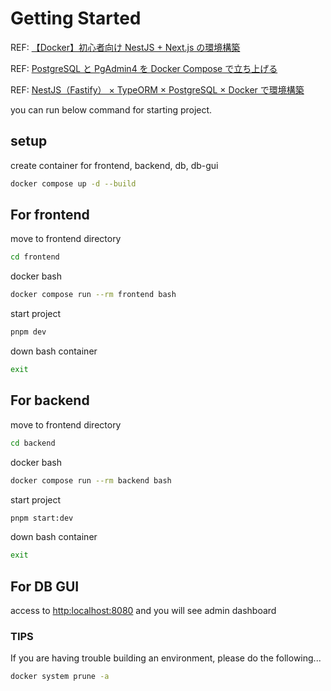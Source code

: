 # Getting Started

REF: [【Docker】初心者向け NestJS + Next.js の環境構築](https://qiita.com/tsuyuni/items/95551eb3d71be4ae79c8)

REF: [PostgreSQL と PgAdmin4 を Docker Compose で立ち上げる](https://zenn.dev/onozaty/articles/postgresql-pgadmin-container)

REF: [NestJS（Fastify） × TypeORM × PostgreSQL × Docker で環境構築](https://pote-chil.com/posts/nestjs-setup-typeorm-postgres)

you can run below command for starting project.

## setup

create container for frontend, backend, db, db-gui

```sh
docker compose up -d --build
```

## For frontend

move to frontend directory

```sh
cd frontend
```

docker bash

```sh
docker compose run --rm frontend bash
```

start project

```sh
pnpm dev
```

down bash container

```sh
exit
```

## For backend

move to frontend directory

```sh
cd backend
```

docker bash

```sh
docker compose run --rm backend bash
```

start project

```sh
pnpm start:dev
```

down bash container

```sh
exit
```

## For DB GUI

access to [http:localhost:8080](http:localhost:8080) and you will see admin dashboard

### TIPS

If you are having trouble building an environment, please do the following...

```sh
docker system prune -a
```
